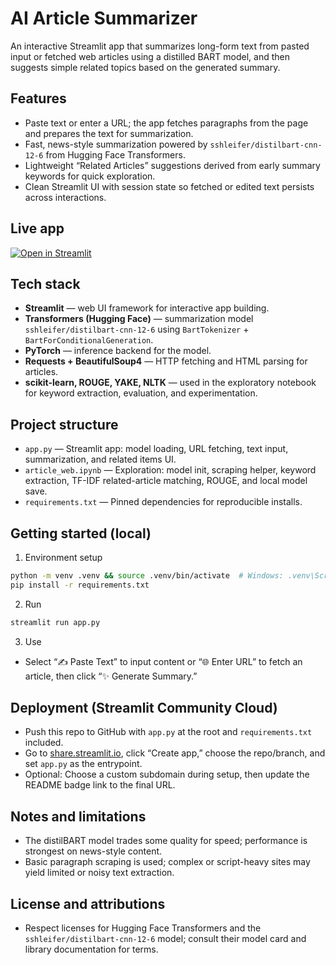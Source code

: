 # AI Article Summarizer

An interactive Streamlit app that summarizes long-form text from pasted input or fetched web articles using a distilled BART model, and then suggests simple related topics based on the generated summary.

## Features
- Paste text or enter a URL; the app fetches paragraphs from the page and prepares the text for summarization.
- Fast, news-style summarization powered by `sshleifer/distilbart-cnn-12-6` from Hugging Face Transformers.
- Lightweight “Related Articles” suggestions derived from early summary keywords for quick exploration.
- Clean Streamlit UI with session state so fetched or edited text persists across interactions.

## Live app
[![Open in Streamlit](https://static.streamlit.io/badges/streamlit_badge_black_white.svg)](https://article-summarization-tarunsingh1803.streamlit.app/)


## Tech stack
- **Streamlit** — web UI framework for interactive app building.  
- **Transformers (Hugging Face)** — summarization model `sshleifer/distilbart-cnn-12-6` using `BartTokenizer` + `BartForConditionalGeneration`.  
- **PyTorch** — inference backend for the model.  
- **Requests + BeautifulSoup4** — HTTP fetching and HTML parsing for articles.  
- **scikit-learn, ROUGE, YAKE, NLTK** — used in the exploratory notebook for keyword extraction, evaluation, and experimentation.  

## Project structure
- `app.py` — Streamlit app: model loading, URL fetching, text input, summarization, and related items UI.
- `article_web.ipynb` — Exploration: model init, scraping helper, keyword extraction, TF-IDF related-article matching, ROUGE, and local model save.
- `requirements.txt` — Pinned dependencies for reproducible installs.

## Getting started (local)
1) Environment setup
```bash
python -m venv .venv && source .venv/bin/activate  # Windows: .venv\Scripts\activate
pip install -r requirements.txt
```

2) Run
```bash
streamlit run app.py
```

3) Use
- Select “✍️ Paste Text” to input content or “🌐 Enter URL” to fetch an article, then click “✨ Generate Summary.”

## Deployment (Streamlit Community Cloud)
- Push this repo to GitHub with `app.py` at the root and `requirements.txt` included.
- Go to [share.streamlit.io](https://share.streamlit.io), click “Create app,” choose the repo/branch, and set `app.py` as the entrypoint.
- Optional: Choose a custom subdomain during setup, then update the README badge link to the final URL.

## Notes and limitations
- The distilBART model trades some quality for speed; performance is strongest on news-style content.
- Basic paragraph scraping is used; complex or script-heavy sites may yield limited or noisy text extraction.

## License and attributions
- Respect licenses for Hugging Face Transformers and the `sshleifer/distilbart-cnn-12-6` model; consult their model card and library documentation for terms.

